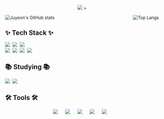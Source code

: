 <div>
    <p align='center'>
<img src="https://capsule-render.vercel.app/api?type=waving&color=gradient&height=300&section=header&text=Welcome%20to%20Juyeon's%20Github&fontSize=50&animation=fadeIn&fontAlignY=38" />
>
    </p>
    <div style="display: flex; justify-content: space-between; margin: 0 auto;">
        <img src="https://github-readme-stats.vercel.app/api?username=Choi-jujuyeon&show_icons=true&theme=radical" alt="Juyeon's GitHub stats" />
        <img src="https://github-readme-stats.vercel.app/api/top-langs/?username=Choi-jujuyeon&layout=compact&theme=radical&hide_progress=false" alt="Top Langs" />
    </div>

<div>
    <h2>✨ Tech Stack ✨</h2>
    <div align="start">
        <img src="https://img.shields.io/badge/react-20232a.svg?style=for-the-badge&logo=react&logoColor=61DAFB" />&nbsp
        <img src="https://img.shields.io/badge/javascript-F7DF1E.svg?style=for-the-badge&logo=javascript&logoColor=20232a" />&nbsp
        <img src="https://img.shields.io/badge/html5-E34F26.svg?style=for-the-badge&logo=html5&logoColor=white" />&nbsp
    </div>
        <div align="start">
              <img src="https://img.shields.io/badge/styled--components-DB7093?style=for-the-badge&logo=styled-components&logoColor=ffd35b" />&nbsp
        <img src="https://img.shields.io/badge/tailwindcss-1daabb.svg?style=for-the-badge&logo=tailwind-css&logoColor=white" />&nbsp
        <img src="https://img.shields.io/badge/css3-1572B6.svg?style=for-the-badge&logo=css3&logoColor=white" />&nbsp
        <img src="https://img.shields.io/badge/chakraui-319795.svg?style=for-the-badge&logo=chakraui&logoColor=white" />&nbsp

  


<div>
    <h2>📚 Studying 📚</h2>
    <div align="start">
        <img src="https://img.shields.io/badge/react-20232a.svg?style=for-the-badge&logo=react&logoColor=61DAFB" />&nbsp
        <img src="https://img.shields.io/badge/typescript-007ACC.svg?style=for-the-badge&logo=typescript&logoColor=white" />&nbsp
    </div>
<div>
    <h2>🛠 Tools 🛠</h2>
    <div align="start" style="display: flex; flex-wrap: wrap; justify-content: center; gap: 10px;">
        <img src="https://img.shields.io/badge/git-F05033.svg?style=for-the-badge&logo=git&logoColor=white" />&nbsp
        <img src="https://img.shields.io/badge/github-181717.svg?style=for-the-badge&logo=github&logoColor=white" />&nbsp
        <img src="https://img.shields.io/badge/Notion-F3F3F3.svg?style=for-the-badge&logo=notion&logoColor=black" />&nbsp
        <img src="https://img.shields.io/badge/figma-F24E1E.svg?style=for-the-badge&logo=figma&logoColor=white" />&nbsp
        <img src="https://img.shields.io/badge/VSCode-2C2C32.svg?style=for-the-badge&logo=visual-studio-code&logoColor=22ABF3" />&nbsp
    </div>
</div>
